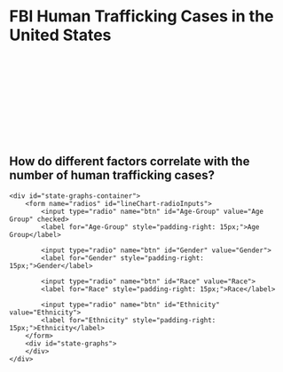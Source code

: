 <!DOCTYPE html>
<html lang="en">
<head>
    <meta charset="UTF-8">
    <title>Human Trafficking in the US</title>
    <script src="libraries/d3.v5.js"></script>
    <script src="libraries/d3.v5.min.js"></script>
    <script src="libraries/topojson.js"></script>
    <script src="main.js"></script>
    <script src="libraries/d3-tip.min.js"></script>
    <script src="libraries/d3-legend.min.js"></script>
    <script src="libraries/d3-legend.js"></script>
    <link rel="stylesheet" href="map.css">
    <link href="https://fonts.googleapis.com/css2?family=Roboto&display=swap" rel="stylesheet">
</head>

<body>
<div id="mapdiv">
    <div class="heading">
        <h1>FBI Human Trafficking Cases in the United States</h1>
    </div>
    <svg id="mapsvg_pr">
        <defs>
            <pattern id="hash" patternUnits="userSpaceOnUse" patternTransform="rotate(45)" width="8" height="8" x="0" y="0">
                <g id="hash-g">
                    <path d="M 0 0 L 0 10"></path>
                </g>
            </pattern>
          </defs>
    </svg>
</div>

<div class="State-Comparisons">
    <h2>How do different factors correlate with the number of human trafficking cases?</h2>

    <div id="state-graphs-container">
        <form name="radios" id="lineChart-radioInputs">
            <input type="radio" name="btn" id="Age-Group" value="Age Group" checked>
            <label for="Age-Group" style="padding-right: 15px;">Age Group</label>

            <input type="radio" name="btn" id="Gender" value="Gender">
            <label for="Gender" style="padding-right: 15px;">Gender</label>

            <input type="radio" name="btn" id="Race" value="Race">
            <label for="Race" style="padding-right: 15px;">Race</label>

            <input type="radio" name="btn" id="Ethnicity" value="Ethnicity">
            <label for="Ethnicity" style="padding-right: 15px;">Ethnicity</label>
        </form>
        <div id="state-graphs">
        </div>
    </div>
</div>

</body>
</html>